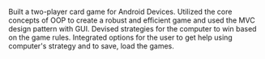 Built a two-player card game for Android Devices. Utilized the core concepts of OOP to create a robust and efficient game and used the MVC design pattern with GUI. Devised strategies for the computer to win based on the game rules. Integrated options for the user to get help using computer's strategy and to save, load the games.
